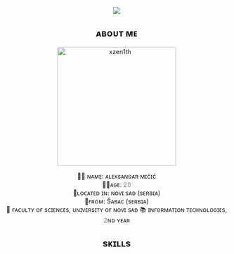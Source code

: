 <p align = center ><img src="https://i.imgur.com/frxLfVj.jpg"> </p>
<h2 align = center>ᴀʙᴏᴜᴛ ᴍᴇ</h2>
<p align=center><img width="270" alt="xzen1th" src="https://i.imgur.com/JOk8kNo.jpg"></p>
<p align = center>🐱‍👤 ɴᴀᴍᴇ: ᴀʟᴇᴋsᴀɴᴅᴀʀ ᴍɪćɪć<br>🐱‍💻ᴀɢᴇ: 𝟸𝟶<br>🌆ʟᴏᴄᴀᴛᴇᴅ ɪɴ: ɴᴏᴠɪ sᴀᴅ (sᴇʀʙɪᴀ)<br>📍ғʀᴏᴍ: Šᴀʙᴀᴄ (sᴇʀʙɪᴀ)<br>
🏫 ғᴀᴄᴜʟᴛʏ ᴏғ sᴄɪᴇɴᴄᴇs, ᴜɴɪᴠᴇʀsɪᴛʏ ᴏғ ɴᴏᴠɪ sᴀᴅ
📚 ɪɴғᴏʀᴍᴀᴛɪᴏɴ ᴛᴇᴄʜɴᴏʟᴏɢɪᴇs, 𝟸ɴᴅ ʏᴇᴀʀ
</p>
<h2 align = center>sᴋɪʟʟs</h2>
